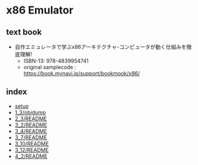 x86 Emulator
===

## text book
* 自作エミュレータで学ぶx86アーキテクチャ-コンピュータが動く仕組みを徹底理解!
	* ISBN-13: 978-4839954741
	* original samplecode : https://book.mynavi.jp/support/bookmook/x86/

## index

* [setup](setup.md)
* [1_3/objdump](1_3/objdump.md)
* [2_3/README](2_3/README.md)
* [3_2/README](3_2/README.md)
* [3_4/README](3_4/README.md)
* [3_7/README](3_7/README.md)
* [3_10/README](3_10/README.md)
* [3_12/README](3_12/README.md)
* [4_2/README](4_2/README.md)

